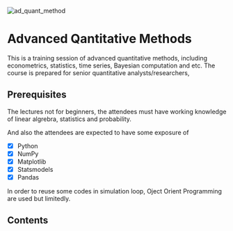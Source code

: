 ![ad_quant_method](https://user-images.githubusercontent.com/59842360/160185823-72458d97-1d84-4237-8792-bd53400aed2c.jpg)

# Advanced Qantitative Methods
This is a training session of advanced quantitative methods, including econometrics, statistics, time series, Bayesian computation and etc. The course is prepared for senior quantitative analysts/researchers, 

## Prerequisites
The lectures not for beginners, the attendees must have working knowledge of linear algrebra, statistics and probability.

And also the attendees are expected to have some exposure of

- [x] Python
- [x] NumPy
- [x] Matplotlib
- [x] Statsmodels
- [x] Pandas

In order to reuse some codes in simulation loop, Oject Orient Programming are used but limitedly. 

## Contents
